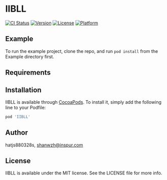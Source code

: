 # IIBLL

[![CI Status](https://img.shields.io/travis/hatjs880328s/IIBLL.svg?style=flat)](https://travis-ci.org/hatjs880328s/IIBLL)
[![Version](https://img.shields.io/cocoapods/v/IIBLL.svg?style=flat)](https://cocoapods.org/pods/IIBLL)
[![License](https://img.shields.io/cocoapods/l/IIBLL.svg?style=flat)](https://cocoapods.org/pods/IIBLL)
[![Platform](https://img.shields.io/cocoapods/p/IIBLL.svg?style=flat)](https://cocoapods.org/pods/IIBLL)

## Example

To run the example project, clone the repo, and run `pod install` from the Example directory first.

## Requirements

## Installation

IIBLL is available through [CocoaPods](https://cocoapods.org). To install
it, simply add the following line to your Podfile:

```ruby
pod 'IIBLL'
```

## Author

hatjs880328s, shanwzh@inspur.com

## License

IIBLL is available under the MIT license. See the LICENSE file for more info.
